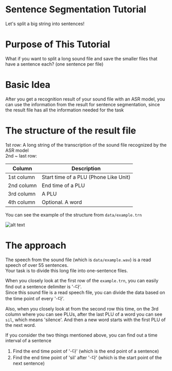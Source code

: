 # Sentence Segmentation Tutorial

Let's split a big string into sentences!

# Purpose of This Tutorial

What if you want to split a long sound file and save the smaller files that have a sentence each? (one sentence per file)

# Basic Idea

After you get a recognition result of your sound file with an ASR model, you can use the information from the result for sentence segmentation, since the result file has all the information needed for the task

# The structure of the result file

1st row: A long string of the transcription of the sound file recognized by the ASR model  
2nd ~ last row:

|Column    |Description                          |
|----------|-------------------------------------|
|1st column|Start time of a PLU (Phone Like Unit)|
|2nd column|End time of a PLU                    |
|3rd column|A PLU                                |
|4th column|Optional. A word                     |
  
You can see the example of the structure from `data/example.trn`

![alt text](https://github.com/Xcalibur12/sent_split_tutorial/master/data/sent_split_example.png "Example of Transcript")


# The approach

The speech from the sound file (which is `data/example.wav`) is a read speech of over 55 sentences.  
Your task is to divide this long file into one-sentence files.  

When you closely look at the first row of the `example.trn`, you can easily find out a sentence delimiter is '-다'.  
Since this sound file is a read speech file, you can divide the data based on the time point of every '-다'.  

Also, when you closely look at from the second row this time, on the 3rd column where you can see PLUs, after the last PLU of a word you can see `sil`, which means 'silence'. And then a new word starts with the first PLU of the next word.  

If you consider the two things mentioned above, you can find out a time interval of a sentence
1) Find the end time point of '-다' (which is the end point of a sentence)
2) Find the end time point of 'sil' after '-다' (which is the start point of the next sentence)
